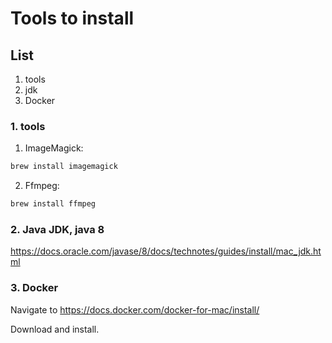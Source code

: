 # Tools to install
## List
1. tools
2. jdk
3. Docker


### 1. tools

1. ImageMagick: 
  ```sh
  brew install imagemagick
  ```
2. Ffmpeg: 
  ```sh
  brew install ffmpeg
  ```

### 2. Java JDK, java 8
https://docs.oracle.com/javase/8/docs/technotes/guides/install/mac_jdk.html


### 3. Docker

Navigate to https://docs.docker.com/docker-for-mac/install/ 

Download and install.

